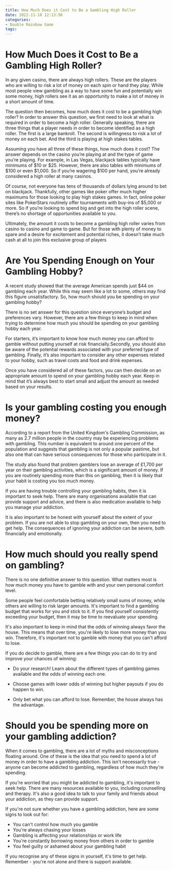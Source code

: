 ```yaml
---
title: How Much Does it Cost to Be a Gambling High Roller
date: 2022-11-18 12:13:56
categories:
- Double Rainbow Game
tags:
---
```



#  How Much Does it Cost to Be a Gambling High Roller?

In any given casino, there are always high rollers. These are the players who are willing to risk a lot of money on each spin or hand they play. While most people view gambling as a way to have some fun and potentially win some money, high rollers see it as an opportunity to make a lot of money in a short amount of time.

The question then becomes, how much does it cost to be a gambling high roller? In order to answer this question, we first need to look at what is required in order to become a high roller. Generally speaking, there are three things that a player needs in order to become identified as a high roller. The first is a large bankroll. The second is willingness to risk a lot of money on each bet. And the third is playing at high stakes tables.

Assuming you have all three of these things, how much does it cost? The answer depends on the casino you’re playing at and the type of game you’re playing. For example, in Las Vegas, blackjack tables typically have minimums of $10 or $25. However, there are also tables with minimums of $100 or even $1,000. So if you’re wagering $100 per hand, you’re already considered a high roller at many casinos.

Of course, not everyone has tens of thousands of dollars lying around to bet on blackjack. Thankfully, other games like poker offer much higher maximums for those looking to play high stakes games. In fact, online poker sites like PokerStars routinely offer tournaments with buy-ins of $5,000 or more. So if you’re looking to spend big and get into the high roller scene, there’s no shortage of opportunities available to you.

Ultimately, the amount it costs to become a gambling high roller varies from casino to casino and game to game. But for those with plenty of money to spare and a desire for excitement and potential riches, it doesn’t take much cash at all to join this exclusive group of players

#  Are You Spending Enough on Your Gambling Hobby?

A recent study showed that the average American spends just $44 on gambling each year. While this may seem like a lot to some, others may find this figure unsatisfactory. So, how much should you be spending on your gambling hobby?

There is no set answer for this question since everyone’s budget and preferences vary. However, there are a few things to keep in mind when trying to determine how much you should be spending on your gambling hobby each year.

For starters, it’s important to know how much money you can afford to gamble without putting yourself at risk financially.Secondly, you should also be aware of the potential rewards associated with your preferred type of gambling. Finally, it’s also important to consider any other expenses related to your hobby, such as travel costs and food and drink expenses.

Once you have considered all of these factors, you can then decide on an appropriate amount to spend on your gambling hobby each year. Keep in mind that it’s always best to start small and adjust the amount as needed based on your results.

#  Is your gambling costing you enough money? 

According to a report from the United Kingdom's Gambling Commission, as many as 2.7 million people in the country may be experiencing problems with gambling. This number is equivalent to around one percent of the population and suggests that gambling is not only a popular pastime, but also one that can have serious consequences for those who participate in it.

The study also found that problem gamblers lose an average of £1,700 per year on their gambling activities, which is a significant amount of money. If you are routinely spending more than this on gambling, then it is likely that your habit is costing you too much money.

If you are having trouble controlling your gambling habits, then it is important to seek help. There are many organisations available that can provide support and advice, and there is also medication available to help you manage your addiction.

It is also important to be honest with yourself about the extent of your problem. If you are not able to stop gambling on your own, then you need to get help. The consequences of ignoring your addiction can be severe, both financially and emotionally.

#  How much should you really spend on gambling? 

There is no one definitive answer to this question. What matters most is how much money you have to gamble with and your own personal comfort level.

Some people feel comfortable betting relatively small sums of money, while others are willing to risk larger amounts. It's important to find a gambling budget that works for you and stick to it. If you find yourself consistently exceeding your budget, then it may be time to reevaluate your spending.

It's also important to keep in mind that the odds of winning always favor the house. This means that over time, you're likely to lose more money than you win. Therefore, it's important not to gamble with money that you can't afford to lose.

If you do decide to gamble, there are a few things you can do to try and improve your chances of winning:

- Do your research! Learn about the different types of gambling games available and the odds of winning each one.

- Choose games with lower odds of winning but higher payouts if you do happen to win.

- Only bet what you can afford to lose. Remember, the house always has the advantage.

#  Should you be spending more on your gambling addiction?

When it comes to gambling, there are a lot of myths and misconceptions floating around. One of these is the idea that you need to spend a lot of money in order to have a gambling addiction. This isn't necessarily true - anyone can become addicted to gambling, regardless of how much they're spending.

If you're worried that you might be addicted to gambling, it's important to seek help. There are many resources available to you, including counselling and therapy. It's also a good idea to talk to your family and friends about your addiction, as they can provide support.

If you're not sure whether you have a gambling addiction, here are some signs to look out for:

- You can't control how much you gamble
- You're always chasing your losses
- Gambling is affecting your relationships or work life
- You're constantly borrowing money from others in order to gamble
- You feel guilty or ashamed about your gambling habit

If you recognise any of these signs in yourself, it's time to get help. Remember - you're not alone and there is support available.